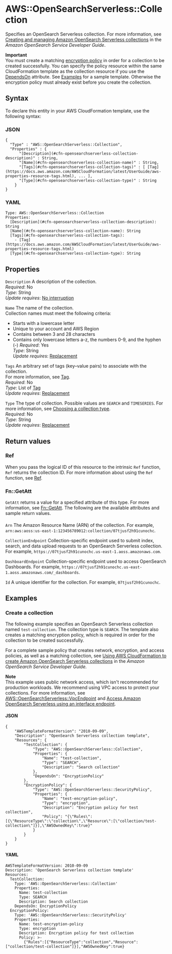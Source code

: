 # AWS::OpenSearchServerless::Collection<a name="aws-resource-opensearchserverless-collection"></a>

Specifies an OpenSearch Serverless collection\. For more information, see [Creating and managing Amazon OpenSearch Serverless collections](https://docs.aws.amazon.com/opensearch-service/latest/developerguide/serverless-manage.html) in the *Amazon OpenSearch Service Developer Guide*\.

**Important**  
You must create a matching [encryption policy](https://docs.aws.amazon.com/opensearch-service/latest/developerguide/serverless-encryption.html) in order for a collection to be created successfully\. You can specify the policy resource within the same CloudFormation template as the collection resource if you use the [DependsOn](https://docs.aws.amazon.com/AWSCloudFormation/latest/UserGuide/aws-attribute-dependson.html) attribute\. See [Examples](https://docs.aws.amazon.com/AWSCloudFormation/latest/UserGuide/aws-resource-opensearchserverless-collection.html#aws-resource-opensearchserverless-collection--examples) for a sample template\. Otherwise the encryption policy must already exist before you create the collection\.

## Syntax<a name="aws-resource-opensearchserverless-collection-syntax"></a>

To declare this entity in your AWS CloudFormation template, use the following syntax:

### JSON<a name="aws-resource-opensearchserverless-collection-syntax.json"></a>

```
{
  "Type" : "AWS::OpenSearchServerless::Collection",
  "Properties" : {
      "[Description](#cfn-opensearchserverless-collection-description)" : String,
      "[Name](#cfn-opensearchserverless-collection-name)" : String,
      "[Tags](#cfn-opensearchserverless-collection-tags)" : [ [Tag](https://docs.aws.amazon.com/AWSCloudFormation/latest/UserGuide/aws-properties-resource-tags.html), ... ],
      "[Type](#cfn-opensearchserverless-collection-type)" : String
    }
}
```

### YAML<a name="aws-resource-opensearchserverless-collection-syntax.yaml"></a>

```
Type: AWS::OpenSearchServerless::Collection
Properties: 
  [Description](#cfn-opensearchserverless-collection-description): String
  [Name](#cfn-opensearchserverless-collection-name): String
  [Tags](#cfn-opensearchserverless-collection-tags): 
    - [Tag](https://docs.aws.amazon.com/AWSCloudFormation/latest/UserGuide/aws-properties-resource-tags.html)
  [Type](#cfn-opensearchserverless-collection-type): String
```

## Properties<a name="aws-resource-opensearchserverless-collection-properties"></a>

`Description`  <a name="cfn-opensearchserverless-collection-description"></a>
A description of the collection\.  
*Required*: No  
*Type*: String  
*Update requires*: [No interruption](https://docs.aws.amazon.com/AWSCloudFormation/latest/UserGuide/using-cfn-updating-stacks-update-behaviors.html#update-no-interrupt)

`Name`  <a name="cfn-opensearchserverless-collection-name"></a>
The name of the collection\.  
Collection names must meet the following criteria:  
+ Starts with a lowercase letter
+ Unique to your account and AWS Region
+ Contains between 3 and 28 characters
+ Contains only lowercase letters a\-z, the numbers 0\-9, and the hyphen \(\-\)
*Required*: Yes  
*Type*: String  
*Update requires*: [Replacement](https://docs.aws.amazon.com/AWSCloudFormation/latest/UserGuide/using-cfn-updating-stacks-update-behaviors.html#update-replacement)

`Tags`  <a name="cfn-opensearchserverless-collection-tags"></a>
An arbitrary set of tags \(key–value pairs\) to associate with the collection\.  
For more information, see [Tag](https://docs.aws.amazon.com/AWSCloudFormation/latest/UserGuide/aws-properties-resource-tags.html)\.  
*Required*: No  
*Type*: List of [Tag](https://docs.aws.amazon.com/AWSCloudFormation/latest/UserGuide/aws-properties-resource-tags.html)  
*Update requires*: [Replacement](https://docs.aws.amazon.com/AWSCloudFormation/latest/UserGuide/using-cfn-updating-stacks-update-behaviors.html#update-replacement)

`Type`  <a name="cfn-opensearchserverless-collection-type"></a>
The type of collection\. Possible values are `SEARCH` and `TIMESERIES`\. For more information, see [Choosing a collection type](https://docs.aws.amazon.com/opensearch-service/latest/developerguide/serverless-overview.html#serverless-usecase)\.  
*Required*: No  
*Type*: String  
*Update requires*: [Replacement](https://docs.aws.amazon.com/AWSCloudFormation/latest/UserGuide/using-cfn-updating-stacks-update-behaviors.html#update-replacement)

## Return values<a name="aws-resource-opensearchserverless-collection-return-values"></a>

### Ref<a name="aws-resource-opensearchserverless-collection-return-values-ref"></a>

When you pass the logical ID of this resource to the intrinsic `Ref` function, `Ref` returns the collection ID\. For more information about using the `Ref` function, see [Ref](https://docs.aws.amazon.com/AWSCloudFormation/latest/UserGuide/intrinsic-function-reference-ref.html)\.

### Fn::GetAtt<a name="aws-resource-opensearchserverless-collection-return-values-fn--getatt"></a>

`GetAtt` returns a value for a specified attribute of this type\. For more information, see [Fn::GetAtt](https://docs.aws.amazon.com/AWSCloudFormation/latest/UserGuide/intrinsic-function-reference-getatt.html)\. The following are the available attributes and sample return values\.

#### <a name="aws-resource-opensearchserverless-collection-return-values-fn--getatt-fn--getatt"></a>

`Arn`  <a name="Arn-fn::getatt"></a>
The Amazon Resource Name \(ARN\) of the collection\. For example, `arn:aws:aoss:us-east-1:123456789012:collection/07tjusf2h91cunochc`\.

`CollectionEndpoint`  <a name="CollectionEndpoint-fn::getatt"></a>
Collection\-specific endpoint used to submit index, search, and data upload requests to an OpenSearch Serverless collection\. For example, `https://07tjusf2h91cunochc.us-east-1.aoss.amazonaws.com`\.

`DashboardEndpoint`  <a name="DashboardEndpoint-fn::getatt"></a>
Collection\-specific endpoint used to access OpenSearch Dashboards\. For example, `https://07tjusf2h91cunochc.us-east-1.aoss.amazonaws.com/_dashboards`\.

`Id`  <a name="Id-fn::getatt"></a>
A unique identifier for the collection\. For example, `07tjusf2h91cunochc`\.

## Examples<a name="aws-resource-opensearchserverless-collection--examples"></a>

### Create a collection<a name="aws-resource-opensearchserverless-collection--examples--Create_a_collection"></a>

The following example specifies an OpenSearch Serverless collection named `test-collection`\. The collection type is `SEARCH`\. The template also creates a matching encryption policy, which is required in order for the collection to be created successfully\.

For a complete sample policy that creates network, encryption, and access policies, as well as a matching collection, see [Using AWS CloudFormation to create Amazon OpenSearch Serverless collections](https://docs.aws.amazon.com/opensearch-service/latest/developerguide/serverless-cfn.html) in the *Amazon OpenSearch Service Developer Guide\.*

**Note**  
This example uses public network access, which isn't recommended for production workloads\. We recommend using VPC access to protect your collections\. For more information, see [AWS::OpenSearchServerless::VpcEndpoint](https://docs.aws.amazon.com/AWSCloudFormation/latest/UserGuide/aws-resource-opensearchserverless-vpcendpoint.html) and [Access Amazon OpenSearch Serverless using an interface endpoint](https://docs.aws.amazon.com/opensearch-service/latest/developerguide/serverless-vpc.html)\.

#### JSON<a name="aws-resource-opensearchserverless-collection--examples--Create_a_collection--json"></a>

```
{
    "AWSTemplateFormatVersion": "2010-09-09",
    "Description": "OpenSearch Serverless collection template",
    "Resources": {
        "TestCollection": {
            "Type": "AWS::OpenSearchServerless::Collection",
            "Properties": {
                "Name": "test-collection",
                "Type": "SEARCH",
                "Description": "Search collection"
            },
            "DependsOn": "EncryptionPolicy"
        },
        "EncryptionPolicy": {
            "Type": "AWS::OpenSearchServerless::SecurityPolicy",
            "Properties": {
                "Name": "test-encryption-policy",
                "Type": "encryption",
                "Description": "Encryption policy for test collection",
                "Policy": "{\"Rules\":[{\"ResourceType\":\"collection\",\"Resource\":[\"collection/test-collection\"]}],\"AWSOwnedKey\":true}"
            }
        }
    }
}
```

#### YAML<a name="aws-resource-opensearchserverless-collection--examples--Create_a_collection--yaml"></a>

```
AWSTemplateFormatVersion: 2010-09-09
Description: 'OpenSearch Serverless collection template'
Resources:
  TestCollection:
    Type: 'AWS::OpenSearchServerless::Collection'
    Properties:
      Name: test-collection
      Type: SEARCH
      Description: Search collection
    DependsOn: EncryptionPolicy
  EncryptionPolicy:
    Type: 'AWS::OpenSearchServerless::SecurityPolicy'
    Properties:
      Name: test-encryption-policy
      Type: encryption
      Description: Encryption policy for test collection
      Policy: >-
        {"Rules":[{"ResourceType":"collection","Resource":["collection/test-collection"]}],"AWSOwnedKey":true}
```